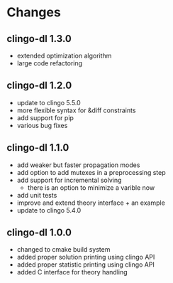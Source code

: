 # Changes

## clingo-dl 1.3.0
  * extended optimization algorithm
  * large code refactoring

## clingo-dl 1.2.0
  * update to clingo 5.5.0
  * more flexible syntax for &diff constraints
  * add support for pip
  * various bug fixes

## clingo-dl 1.1.0
  * add weaker but faster propagation modes
  * add option to add mutexes in a preprocessing step
  * add support for incremental solving
    * there is an option to minimize a varible now
  * add unit tests
  * improve and extend theory interface + an example
  * update to clingo 5.4.0

## clingo-dl 1.0.0
  * changed to cmake build system
  * added proper solution printing using clingo API
  * added proper statistic printing using clingo API
  * added C interface for theory handling
